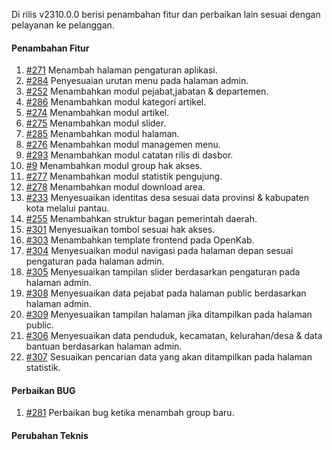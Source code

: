 Di rilis v2310.0.0 berisi penambahan fitur dan perbaikan lain sesuai dengan pelayanan ke pelanggan.

#### Penambahan Fitur

1. [#271](https://github.com/OpenSID/OpenKab/issues/271) Menambah halaman pengaturan aplikasi.
2. [#284](https://github.com/OpenSID/OpenKab/issues/284) Penyesuaian urutan menu pada halaman admin.
3. [#252](https://github.com/OpenSID/OpenKab/issues/252) Menambahkan modul pejabat,jabatan & departemen.
4. [#286](https://github.com/OpenSID/OpenKab/issues/286) Menambahkan modul kategori artikel.
5. [#274](https://github.com/OpenSID/OpenKab/issues/274) Menambahkan modul artikel.
6. [#275](https://github.com/OpenSID/OpenKab/issues/275) Menambahkan modul slider.
7. [#285](https://github.com/OpenSID/OpenKab/issues/285) Menambahkan modul halaman.
8. [#276](https://github.com/OpenSID/OpenKab/issues/276) Menambahkan modul managemen menu.
9. [#293](https://github.com/OpenSID/OpenKab/issues/293) Menambahkan modul catatan rilis di dasbor.
10. [#9](https://github.com/OpenSID/OpenKab/issues/9) Menambahkan modul group hak akses.
11. [#277](https://github.com/OpenSID/OpenKab/issues/277) Menambahkan modul statistik pengujung. 
12. [#278](https://github.com/OpenSID/OpenKab/issues/278) Menambahkan modul download area.
13. [#233](https://github.com/OpenSID/OpenKab/issues/233) Menyesuaikan identitas desa sesuai data provinsi & kabupaten kota melalui pantau. 
14. [#255](https://github.com/OpenSID/OpenKab/issues/255) Menambahkan struktur  bagan pemerintah daerah.
15. [#301](https://github.com/OpenSID/OpenKab/issues/301) Menyesuaikan tombol sesuai hak akses. 
16. [#303](https://github.com/OpenSID/OpenKab/issues/303) Menambahkan template frontend pada OpenKab.
17. [#304](https://github.com/OpenSID/OpenKab/issues/304) Menyesuaikan modul navigasi pada halaman depan sesuai pengaturan pada halaman admin.
18. [#305](https://github.com/OpenSID/OpenKab/issues/305) Menyesuaikan tampilan slider berdasarkan pengaturan pada halaman admin.
19. [#308](https://github.com/OpenSID/OpenKab/issues/308) Menyesuaikan data pejabat pada halaman public berdasarkan halaman admin.
20. [#309](https://github.com/OpenSID/OpenKab/issues/309) Menyesuaikan tampilan halaman jika ditampilkan pada halaman public.
21. [#306](https://github.com/OpenSID/OpenKab/issues/306) Menyesuaikan data penduduk, kecamatan, kelurahan/desa & data bantuan berdasarkan halaman admin.
22. [#307](https://github.com/OpenSID/OpenKab/issues/307) Sesuaikan pencarian data yang akan ditampilkan pada halaman statistik.

#### Perbaikan BUG
1. [#281](https://github.com/OpenSID/OpenKab/issues/281) Perbaikan bug ketika menambah group baru.

#### Perubahan Teknis

